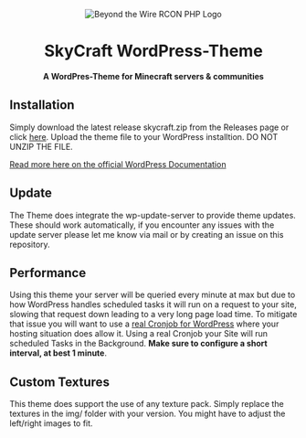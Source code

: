 <p align="center">
    <img align="center" alt="Beyond the Wire RCON PHP Logo" src="https://raw.githubusercontent.com/bumbummen99/SkyCraft/master/screenshot.png">
</p>
<div align="center">
    <h1 align="center">SkyCraft WordPress-Theme</h1>
    <p align="center">
        <b>A WordPres-Theme for Minecraft servers & communities</b>
    </p>
</div>

## Installation
Simply download the latest release skycraft.zip from the Releases page or click [here](https://github.com/bumbummen99/SkyCraft/releases/latest). Upload the theme file to your WordPress installtion. DO NOT UNZIP THE FILE.

[Read more here on the official WordPress Documentation](https://wordpress.org/support/article/using-themes/#adding-new-themes-manually-ftp)

## Update
The Theme does integrate the wp-update-server to provide theme updates. These should work automatically, if you encounter any issues with the update server please let me know via mail or by creating an issue on this repository.

## Performance

Using this theme your server will be queried every minute at max but due to how WordPress handles scheduled tasks it will run on a request to your site, slowing that request down leading to a very long page load time. To mitigate that issue you will want to use a [real Cronjob for WordPress](https://docs.wpwebelite.com/replace-wordPress-cron-with-a-real-cron-job/) where your hosting situation does allow it. Using a real Cronjob your Site will run scheduled Tasks in the Background. **Make sure to configure a short interval, at best 1 minute**.

## Custom Textures
This theme does support the use of any texture pack. Simply replace the textures in the img/ folder with your version. You might have to adjust the left/right images to fit.
